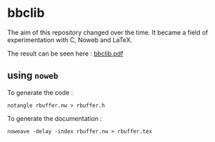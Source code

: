 # bbclib

The aim of this repository changed over the time. It became a field of experimentation with C, Noweb and LaTeX.

The result can be seen here : [bbclib.pdf](https://github.com/BernardTatin/bbclib/blob/master/noweb/bbclib.pdf)

## using `noweb`

To generate the code :

```shell
notangle rbuffer.nw > rbuffer.h
```

To generate the documentation :

```shell
noweave -delay -index rbuffer.nw > rbuffer.tex
```
